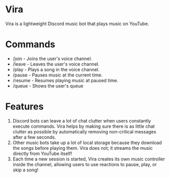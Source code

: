 # Vira
Vira is a lightweight Discord music bot that plays music on YouTube.
# Commands
* /join - Joins the user's voice channel.
* /leave - Leaves the user's voice channel.
* /play - Plays a song in the voice channel.
* /pause - Pauses music at the current time.
* /resume - Resumes playing music at paused time.
* /queue - Shows the user's queue
# Features
1. Discord bots can leave a lot of chat clutter when users constantly execute commands. Vira helps by making sure there is as little chat clutter as possible by automatically removing non-critical messages after a few seconds. 
2. Other music bots take up a lot of local storage because they download the songs before playing them. Vira does not; it streams the music directly from YouTube itself!
3. Each time a new session is started, Vira creates its own music controller inside the channel, allowing users to use reactions to pause, play, or skip a song!
